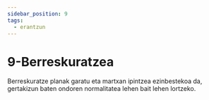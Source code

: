 ```yaml
---
sidebar_position: 9
tags:
  - erantzun
---
```


# 9-Berreskuratzea

Berreskuratze planak garatu eta martxan ipintzea ezinbestekoa da, gertakizun baten ondoren normalitatea lehen bait lehen lortzeko.